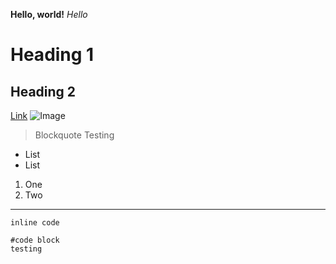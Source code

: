 **Hello, world!**
*Hello*
# Heading 1
## Heading 2
[Link](https://ucsd-cse15l-w22.github.io/week/week2/#key-definitions)
![Image](https://www.google.com/url?sa=i&url=https%3A%2F%2Fwww.fisheries.noaa.gov%2Fmanagement-plan%2Fatlantic-mackerel-squid-and-butterfish-management-plan&psig=AOvVaw2UP55uBweNbzNGwypel-tL&ust=1642113050581000&source=images&cd=vfe&ved=0CAsQjRxqFwoTCOD27fqhrfUCFQAAAAAdAAAAABAD)
>Blockquote Testing
* List 
* List
1. One
2. Two
---
`inline code`

```
#code block
testing
```
